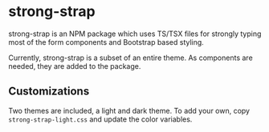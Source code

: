 # strong-strap

strong-strap is an NPM package which uses TS/TSX files for strongly typing most of the form components and Bootstrap based styling.

Currently, strong-strap is a subset of an entire theme. As components are needed, they are added to the package.

## Customizations
Two themes are included, a light and dark theme. To add your own, copy `strong-strap-light.css` and update the color variables.
